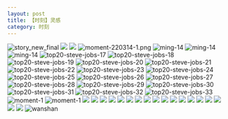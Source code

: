 ```yaml
---
layout: post
title: 【时刻】灵感
category: 时刻
---
```

![story_new_final](http://s1r3itzmh.hd-bkt.clouddn.com/img/story_new_final_0322.png)
![](http://s1r2k4uc5.hd-bkt.clouddn.com/img/inspire-220510-1.png)
![](http://s1r2k4uc5.hd-bkt.clouddn.com/img/moment-220505-1.png)
![moment-220314-1.png](http://s1r3itzmh.hd-bkt.clouddn.com/img/moment-220314-1.png)
![ming-14](http://s1r3itzmh.hd-bkt.clouddn.com/img/moment-0317-1.png)
![ming-14](http://s1r3itzmh.hd-bkt.clouddn.com/img/moment-0317-2.png)
![ming-14](http://s1r3itzmh.hd-bkt.clouddn.com/img/ming-14.png)
![top20-steve-jobs-17](http://s1r3itzmh.hd-bkt.clouddn.com/img/jobs-17.png)
![top20-steve-jobs-18](http://s1r3itzmh.hd-bkt.clouddn.com/img/jobs-18.png)
![top20-steve-jobs-19](http://s1r3itzmh.hd-bkt.clouddn.com/img/jobs-19.png)
![top20-steve-jobs-20](http://s1r3itzmh.hd-bkt.clouddn.com/img/jobs-20.png)
![top20-steve-jobs-21](http://s1r3itzmh.hd-bkt.clouddn.com/img/jobs-21.png)
![top20-steve-jobs-22](http://s1r3itzmh.hd-bkt.clouddn.com/img/jobs-22.png)
![top20-steve-jobs-23](http://s1r3itzmh.hd-bkt.clouddn.com/img/jobs-23.png)
![top20-steve-jobs-24](http://s1r3itzmh.hd-bkt.clouddn.com/img/jobs-24.png)
![top20-steve-jobs-25](http://s1r3itzmh.hd-bkt.clouddn.com/img/jobs-25.png)
![top20-steve-jobs-26](http://s1r3itzmh.hd-bkt.clouddn.com/img/jobs-26.png)
![top20-steve-jobs-27](http://s1r3itzmh.hd-bkt.clouddn.com/img/jobs-27.png)
![top20-steve-jobs-28](http://s1r3itzmh.hd-bkt.clouddn.com/img/jobs-28.png)
![top20-steve-jobs-29](http://s1r3itzmh.hd-bkt.clouddn.com/img/jobs-29.png)
![top20-steve-jobs-30](http://s1r3itzmh.hd-bkt.clouddn.com/img/jobs-30.png)
![top20-steve-jobs-31](http://s1r3itzmh.hd-bkt.clouddn.com/img/jobs-31.png)
![top20-steve-jobs-32](http://s1r3itzmh.hd-bkt.clouddn.com/img/jobs-32.png)
![top20-steve-jobs-33](http://s1r3itzmh.hd-bkt.clouddn.com/img/jobs-33.png)
![moment-1](http://s1r3itzmh.hd-bkt.clouddn.com/img/moment-1.png)
![moment-1](http://s1r3itzmh.hd-bkt.clouddn.com/img/moment-0317-3.png)
![](http://s1r3itzmh.hd-bkt.clouddn.com/img/moment-0317-4.png)
![](http://s1r3itzmh.hd-bkt.clouddn.com/img/moment-0319-1.png)
![](http://s1r3itzmh.hd-bkt.clouddn.com/img/moment-0319-2.png)
![](http://s1r3itzmh.hd-bkt.clouddn.com/img/moment-0319-3.png)
![](http://s1r3itzmh.hd-bkt.clouddn.com/img/moment-220324-1.png)
![](http://s1r3itzmh.hd-bkt.clouddn.com/img/moment-220324-2.png)
![](http://s1r3itzmh.hd-bkt.clouddn.com/img/moment-220324-3.png)
![](http://s1r3itzmh.hd-bkt.clouddn.com/img/moment-220324-4.png)
![](http://s1r3itzmh.hd-bkt.clouddn.com/img/moment-220324-5.png)
![](http://s1r3itzmh.hd-bkt.clouddn.com/img/moment-220324-6.png)
![](http://s1r3itzmh.hd-bkt.clouddn.com/img/moment-220324-7.png)
![](http://s1r3itzmh.hd-bkt.clouddn.com/img/taste-220323-1.png)
![](http://s1r3itzmh.hd-bkt.clouddn.com/img/taste-220323-2.png)
![](http://s1r3itzmh.hd-bkt.clouddn.com/img/taste-220323-3.png)
![](http://s1r3itzmh.hd-bkt.clouddn.com/img/taste-220323-4.png)
![](http://s1r3itzmh.hd-bkt.clouddn.com/img/taste-220323-5.png)
![](http://s1r3itzmh.hd-bkt.clouddn.com/img/abdomen-220406-1.png)
![](http://s1r3itzmh.hd-bkt.clouddn.com/img/abdomen-220406-2.png)
![wanshan](http://s1r3itzmh.hd-bkt.clouddn.com/img/wanshan.png)



  




